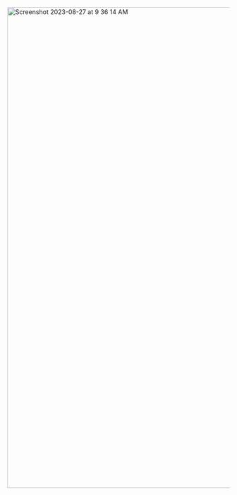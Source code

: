 <img width="1091" alt="Screenshot 2023-08-27 at 9 36 14 AM" src="https://github.com/ganesh-sadanala/LLD/assets/40536512/06a43931-2ecc-47b8-9a31-d665131e1050">

